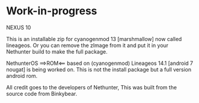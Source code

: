 # Work-in-progress

NEXUS 10

This is an installable zip for cyanogenmod 13 [marshmallow] now called lineageos.
Or you can remove the zImage from it and put it in your Nethunter build to make the full
package.

NethunterOS ==>ROM<== based on (cyanogenmod) Lineageos 14.1 [android 7 nougat] is being worked on.
This is not the install package but a full version android rom.

All credit goes to the developers of Nethunter, This was built from the source code from Binkybear.
